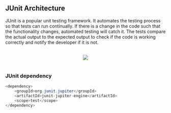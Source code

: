 ## JUnit Architecture

JUnit is a popular unit testing framework. It automates the testing process so that tests can run continually. If there is a change in the code such that the functionality changes, automated testing will catch it. The tests compare the actual output to the expected output to check if the code is working correctly and notify the developer if it is not.

<br>
<div align="center">
	<img src="../img/junit.png">
</div>
<br>

### JUnit dependency 

```java
<dependency>
    <groupId>org.junit.jupiter</groupId>
    <artifactId>junit-jupiter-engine</artifactId>
    <scope>test</scope>
</dependency>
```










